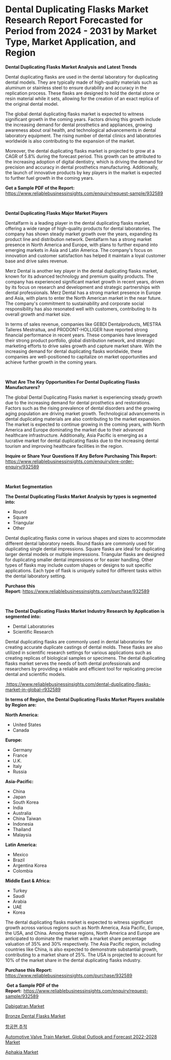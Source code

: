 <p><h1>Dental Duplicating Flasks Market Research Report Forecasted for Period from 2024 -  2031 by Market Type, Market Application, and Region</h1></p><p><strong>Dental Duplicating Flasks Market Analysis and Latest Trends</strong></p>
<p><p>Dental duplicating flasks are used in the dental laboratory for duplicating dental models. They are typically made of high-quality materials such as aluminum or stainless steel to ensure durability and accuracy in the replication process. These flasks are designed to hold the dental stone or resin material while it sets, allowing for the creation of an exact replica of the original dental model.</p><p>The global dental duplicating flasks market is expected to witness significant growth in the coming years. Factors driving this growth include the increasing demand for dental prosthetics and appliances, growing awareness about oral health, and technological advancements in dental laboratory equipment. The rising number of dental clinics and laboratories worldwide is also contributing to the expansion of the market.</p><p>Moreover, the dental duplicating flasks market is projected to grow at a CAGR of 5.8% during the forecast period. This growth can be attributed to the increasing adoption of digital dentistry, which is driving the demand for precision and accuracy in dental prosthetics manufacturing. Additionally, the launch of innovative products by key players in the market is expected to further fuel growth in the coming years.</p></p>
<p><strong>Get a Sample PDF of the Report:&nbsp;</strong> <a href="https://www.reliablebusinessinsights.com/enquiry/request-sample/932589">https://www.reliablebusinessinsights.com/enquiry/request-sample/932589</a></p>
<p>&nbsp;</p>
<p><strong>Dental Duplicating Flasks Major Market Players</strong></p>
<p><p>Dentalfarm is a leading player in the dental duplicating flasks market, offering a wide range of high-quality products for dental laboratories. The company has shown steady market growth over the years, expanding its product line and distribution network. Dentalfarm has a strong market presence in North America and Europe, with plans to further expand into emerging markets in Asia and Latin America. The company's focus on innovation and customer satisfaction has helped it maintain a loyal customer base and drive sales revenue.</p><p>Merz Dental is another key player in the dental duplicating flasks market, known for its advanced technology and premium quality products. The company has experienced significant market growth in recent years, driven by its focus on research and development and strategic partnerships with dental professionals. Merz Dental has a strong market presence in Europe and Asia, with plans to enter the North American market in the near future. The company's commitment to sustainability and corporate social responsibility has also resonated well with customers, contributing to its overall growth and market size.</p><p>In terms of sales revenue, companies like GEBDI Dentalproducts, MESTRA Talleres Mestraitua, and PRODONT-HOLLIGER have reported strong financial performance in recent years. These companies have leveraged their strong product portfolio, global distribution network, and strategic marketing efforts to drive sales growth and capture market share. With the increasing demand for dental duplicating flasks worldwide, these companies are well-positioned to capitalize on market opportunities and achieve further growth in the coming years.</p></p>
<p>&nbsp;</p>
<p><strong>What Are The Key Opportunities For Dental Duplicating Flasks Manufacturers?</strong></p>
<p><p>The global Dental Duplicating Flasks market is experiencing steady growth due to the increasing demand for dental prosthetics and restorations. Factors such as the rising prevalence of dental disorders and the growing aging population are driving market growth. Technological advancements in dental duplicating materials are also contributing to the market expansion. The market is expected to continue growing in the coming years, with North America and Europe dominating the market due to their advanced healthcare infrastructure. Additionally, Asia Pacific is emerging as a lucrative market for dental duplicating flasks due to the increasing dental tourism and improving healthcare facilities in the region.</p></p>
<p><strong>Inquire or Share Your Questions If Any Before Purchasing This Report:</strong> <a href="https://www.reliablebusinessinsights.com/enquiry/pre-order-enquiry/932589">https://www.reliablebusinessinsights.com/enquiry/pre-order-enquiry/932589</a></p>
<p>&nbsp;</p>
<p><strong>Market Segmentation</strong></p>
<p><strong>The Dental Duplicating Flasks Market Analysis by types is segmented into:</strong></p>
<p><ul><li>Round</li><li>Square</li><li>Triangular</li><li>Other</li></ul></p>
<p><p>Dental duplicating flasks come in various shapes and sizes to accommodate different dental laboratory needs. Round flasks are commonly used for duplicating single dental impressions. Square flasks are ideal for duplicating larger dental models or multiple impressions. Triangular flasks are designed for duplicating smaller dental impressions or for easier handling. Other types of flasks may include custom shapes or designs to suit specific applications. Each type of flask is uniquely suited for different tasks within the dental laboratory setting.</p></p>
<p><strong>Purchase this Report:&nbsp;</strong><a href="https://www.reliablebusinessinsights.com/purchase/932589">https://www.reliablebusinessinsights.com/purchase/932589</a></p>
<p>&nbsp;</p>
<p><strong>The Dental Duplicating Flasks Market Industry Research by Application is segmented into:</strong></p>
<p><ul><li>Dental Laboratories</li><li>Scientific Research</li></ul></p>
<p><p>Dental duplicating flasks are commonly used in dental laboratories for creating accurate duplicate castings of dental molds. These flasks are also utilized in scientific research settings for various applications such as creating replicas of biological samples or specimens. The dental duplicating flasks market serves the needs of both dental professionals and researchers by providing a reliable and efficient tool for replicating precise dental and scientific models.</p></p>
<p><a href="https://www.reliablebusinessinsights.com/dental-duplicating-flasks-market-in-global-r932589">&nbsp;https://www.reliablebusinessinsights.com/dental-duplicating-flasks-market-in-global-r932589</a></p>
<p><strong>In terms of Region, the Dental Duplicating Flasks Market Players available by Region are:</strong></p>
<p>
    <p> <strong> North America: </strong>
        <ul>
            <li>United States</li>
            <li>Canada</li>
        </ul>
        </p> 
    <p> <strong> Europe: </strong>
        <ul>
            <li>Germany</li>
            <li>France</li>
            <li>U.K.</li>
            <li>Italy</li>
            <li>Russia</li>
        </ul>
        </p> 
    <p> <strong> Asia-Pacific: </strong>
        <ul>
            <li>China</li>
            <li>Japan</li>
            <li>South Korea</li>
            <li>India</li>
            <li>Australia</li>
            <li>China Taiwan</li>
            <li>Indonesia</li>
            <li>Thailand</li>
            <li>Malaysia</li>
        </ul>
        </p> 
    <p> <strong> Latin America: </strong>
        <ul>
            <li>Mexico</li>
            <li>Brazil</li>
            <li>Argentina Korea</li>
            <li>Colombia</li>
        </ul>
        </p> 
    <p> <strong> Middle East & Africa: </strong>
        <ul>
            <li>Turkey</li>
            <li>Saudi</li>
            <li>Arabia</li>
            <li>UAE</li>
            <li>Korea</li>
        </ul>
    </p>
    </p>
<p><p>The dental duplicating flasks market is expected to witness significant growth across various regions such as North America, Asia Pacific, Europe, the USA, and China. Among these regions, North America and Europe are anticipated to dominate the market with a market share percentage valuation of 35% and 30% respectively. The Asia Pacific region, including countries like China, is also expected to demonstrate substantial growth, contributing to a market share of 25%. The USA is projected to account for 10% of the market share in the dental duplicating flasks industry.</p></p>
<p><strong>Purchase this Report: </strong><a href="https://www.reliablebusinessinsights.com/purchase/932589">https://www.reliablebusinessinsights.com/purchase/932589</a></p>
<p>&nbsp;<strong>Get a Sample PDF of the Report:&nbsp;&nbsp;</strong><a href="https://www.reliablebusinessinsights.com/enquiry/request-sample/932589">https://www.reliablebusinessinsights.com/enquiry/request-sample/932589</a></p>
<p><strong></strong></p>
<p><p><a href="https://medium.com/@bessiperez20/global-dabigatran-market-focus-on-product-type-tablets-capsule-others-end-user-and-region-34ee8e9fc35f">Dabigatran Market</a></p><p><a href="https://github.com/nafisalvee228/Market-Research-Report-List-2/blob/main/bronze-dental-flasks-market.md">Bronze Dental Flasks Market</a></p><p><a href="https://medium.com/@abbislposival/%EB%B9%84%ED%96%89-%EC%B6%94%EC%A0%81-%EC%82%B0%EC%97%85-%EB%B6%80%EB%AC%B8-%EC%8B%9C%EC%9E%A5-%EC%97%AD%ED%95%99-%EB%B0%8F-%EB%AF%B8%EB%9E%98-%EC%8B%9C%EB%82%98%EB%A6%AC%EC%98%A4-2024-2031-c5746275f39a">항공편 추적</a></p><p><a href="https://issuu.com/reportprime-2/docs/automotive-valve-train-market-globa_0ab3657cd6674b">Automotive Valve Train Market, Global Outlook and Forecast 2022-2028 Market</a></p><p><a href="https://medium.com/@david.mackay7867865/aphakia-market-size-growth-trends-statistics-forecasts-2024-2031-3f1759f45feb">Aphakia Market</a></p></p>